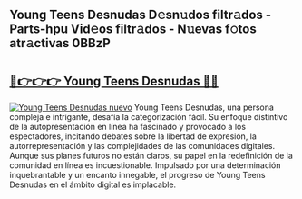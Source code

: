 ## Young Teens Desnudas D𝚎sn𝚞dos filtr𝚊dos - Parts-hpu Vid𝚎os filtr𝚊dos - N𝚞evas f𝚘tos atr𝚊ctivas 0BBzP

# <h2><a href="http://mb2kspj.tromn.icu/?c=Young+Teens+Desnudas">🔗👉👉👉 Young Teens Desnudas 🔗🔗</a></h2>

[![Young Teens Desnudas nuevo](https://i.imgur.com/pEAQMta.gif)](http://mb2kspj.tromn.icu/?c=Young+Teens+Desnudas)
Young Teens Desnudas, una persona compleja e intrigante, desafía la categorización fácil. Su enfoque distintivo de la autopresentación en línea ha fascinado y provocado a los espectadores, incitando debates sobre la libertad de expresión, la autorrepresentación y las complejidades de las comunidades digitales. Aunque sus planes futuros no están claros, su papel en la redefinición de la comunidad en línea es incuestionable. Impulsado por una determinación inquebrantable y un encanto innegable, el progreso de Young Teens Desnudas en el ámbito digital es implacable.
